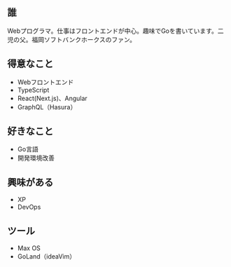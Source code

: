 ## 誰

Webプログラマ。仕事はフロントエンドが中心。趣味でGoを書いています。二児の父。福岡ソフトバンクホークスのファン。

## 得意なこと

- Webフロントエンド
- TypeScript
- React(Next.js)、Angular
- GraphQL（Hasura）

## 好きなこと

- Go言語
- 開発環境改善

## 興味がある 

- XP
- DevOps

## ツール

- Max OS
- GoLand（ideaVim）
